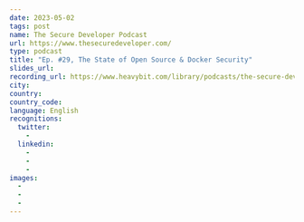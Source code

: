 ```yaml
---
date: 2023-05-02
tags: post
name: The Secure Developer Podcast
url: https://www.thesecuredeveloper.com/
type: podcast
title: "Ep. #29, The State of Open Source & Docker Security"
slides_url:
recording_url: https://www.heavybit.com/library/podcasts/the-secure-developer/ep-29-the-state-of-open-source-docker-security/
city: 
country: 
country_code: 
language: English
recognitions:
  twitter:
    - 
  linkedin:
    - 
    - 
    - 
images:
  - 
  - 
  - 
---
```

